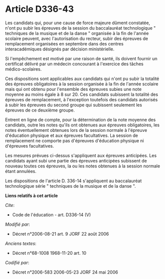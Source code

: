 # Article D336-43

Les candidats qui, pour une cause de force majeure dûment constatée, n'ont pu subir les épreuves de la session du
baccalauréat technologique " techniques de la musique et de la danse " organisée à la fin de l'année scolaire peuvent, avec
l'autorisation du recteur, subir des épreuves de remplacement organisées en septembre dans des centres interacadémiques
désignés par décision ministérielle. 

Si l'empêchement est motivé par une raison de santé, ils doivent fournir un certificat délivré par un médecin concourant à
l'exercice des tâches médico-scolaires. 

Ces dispositions sont applicables aux candidats qui n'ont pu subir la totalité des épreuves obligatoires à la session
organisée à la fin de l'année scolaire mais qui ont obtenu pour l'ensemble des épreuves subies une note moyenne au moins
égale à 8 sur 20. Ces candidats subissent la totalité des épreuves de remplacement, à l'exception toutefois des candidats
autorisés à subir les épreuves du second groupe qui subissent seulement les épreuves de ce deuxième groupe. 

Entrent en ligne de compte, pour la détermination de la note moyenne des candidats, outre les notes qu'ils ont obtenues aux
épreuves obligatoires, les notes éventuellement obtenues lors de la session normale à l'épreuve d'éducation physique et aux
épreuves facultatives. La session de remplacement ne comporte pas d'épreuves d'éducation physique ni d'épreuves
facultatives. 

Les mesures prévues ci-dessus s'appliquent aux épreuves anticipées. Les candidats ayant subi une partie des épreuves
anticipées subissent de nouveau toutes ces épreuves, la ou les notes obtenues à la session normale étant annulées. 

Les dispositions de l'article D. 336-14 s'appliquent au baccalauréat technologique série " techniques de la musique et de la
danse ".

**Liens relatifs à cet article**

_Cite_:

  - Code de l'éducation - art. D336-14 (V)

_Modifié par_:

  - Décret n°2006-08-21 art. 9 JORF 22 août 2006

_Anciens textes_:

  - Décret n°68-1008 1968-11-20 art. 10

_Codifié par_:

  - Décret n°2006-583 2006-05-23 JORF 24 mai 2006
